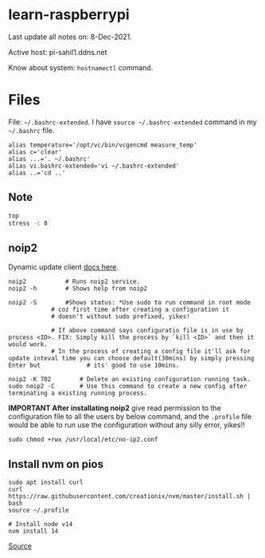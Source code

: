 # learn-raspberrypi

Last update all notes on: 8-Dec-2021.

Active host: pi-sahil1.ddns.net

Know about system: `hostnamectl` command.

# Files

File: `~/.bashrc-extended`. I have `source ~/.bashrc-extended` command in my `~/.bashrc` file.

```
alias temperature='/opt/vc/bin/vcgencmd measure_temp'
alias c='clear'
alias ...='. ~/.bashrc'
alias vi.bashrc-extended='vi ~/.bashrc-extended'
alias ..='cd ..'
```


## Note

```bash
top
stress -c 8
```

## noip2

Dynamic update client [docs here](https://my.noip.com/dynamic-dns/duc).

```
noip2 			# Runs noip2 service.
noip2 -h 		# Shows help from noip2

noip2 -S 		#Shows status: *Use sudo to run command in root mode
			# coz first time after creating a configuration it 
			# doesn't without sudo prefixed, yikes!
			
			# If above command says configuratio file is in use by process <ID>. FIX: Simply kill the process by `kill <ID>` and then it would work.
			# In the process of creating a config file it'll ask for update inteval time you can choose default(30mins) by simply pressing Enter but 			 # its' good to use 10mins.
			
noip2 -K 702 		# Delete an existing configuration running task.
sudo noip2 -C 		# Use this command to create a new config after terminating a existing running process.
```

**IMPORTANT After installating noip2** give read permission to the configuration file to all the users by below command,
and the `.profile` file would be able to run use the configuration without any 
silly error, yikes!!

`sudo chmod +rwx /usr/local/etc/no-ip2.conf`


## Install nvm on pios

```
sudo apt install curl 
curl https://raw.githubusercontent.com/creationix/nvm/master/install.sh | bash 
source ~/.profile

# Install node v14
nvm install 14
```

[Source](https://tecadmin.net/how-to-install-nvm-on-ubuntu-20-04/)
